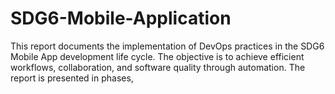 # SDG6-Mobile-Application
This report documents the implementation of DevOps practices in the SDG6 Mobile App  development life cycle. The objective is to achieve efficient workflows,  collaboration,  and software quality through automation. The report is presented in phases, 
